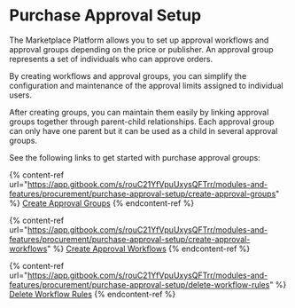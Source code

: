 # Purchase Approval Setup

The Marketplace Platform allows you to set up approval workflows and approval groups depending on the price or publisher. An approval group represents a set of individuals who can approve orders.&#x20;

By creating workflows and approval groups, you can simplify the configuration and maintenance of the approval limits assigned to individual users.&#x20;

After creating groups, you can maintain them easily by linking approval groups together through parent-child relationships. Each approval group can only have one parent but it can be used as a child in several approval groups.

See the following links to get started with purchase approval groups:

{% content-ref url="https://app.gitbook.com/s/rouC21YfVpuUxysQFTrr/modules-and-features/procurement/purchase-approval-setup/create-approval-groups" %}
[Create Approval Groups](https://app.gitbook.com/s/rouC21YfVpuUxysQFTrr/modules-and-features/procurement/purchase-approval-setup/create-approval-groups)
{% endcontent-ref %}

{% content-ref url="https://app.gitbook.com/s/rouC21YfVpuUxysQFTrr/modules-and-features/procurement/purchase-approval-setup/create-approval-workflows" %}
[Create Approval Workflows](https://app.gitbook.com/s/rouC21YfVpuUxysQFTrr/modules-and-features/procurement/purchase-approval-setup/create-approval-workflows)
{% endcontent-ref %}

{% content-ref url="https://app.gitbook.com/s/rouC21YfVpuUxysQFTrr/modules-and-features/procurement/purchase-approval-setup/delete-workflow-rules" %}
[Delete Workflow Rules](https://app.gitbook.com/s/rouC21YfVpuUxysQFTrr/modules-and-features/procurement/purchase-approval-setup/delete-workflow-rules)
{% endcontent-ref %}
